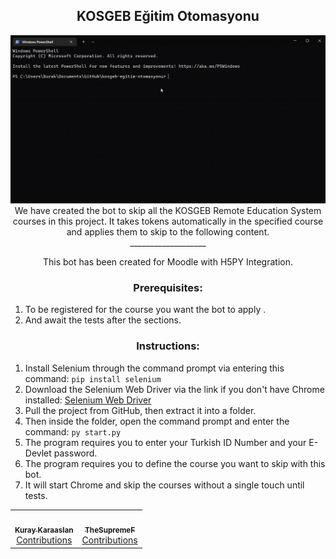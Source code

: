 ## <div align="center">KOSGEB Eğitim Otomasyonu</div>  
  
<img src="images\preview.gif" title="Console window"/>

<div align="center">We have created the bot to skip all the KOSGEB Remote Education System courses in this project. It takes tokens automatically in the specified course and applies them to skip to the following content. </div>  
  

<div align="center">___________________

This bot has been created for Moodle with H5PY Integration.</div>  
  

### <div align="center">Prerequisites:
1. To be registered for the course you want the bot to apply .
2. And await the tests after the sections.

</div>  
  

### <div align="center">Instructions:
1. Install Selenium through the command prompt via entering this command:
```pip install selenium```
2. Download the Selenium Web Driver via the link if you don't have Chrome installed:
[Selenium Web Driver](https://www.selenium.dev/documentation/webdriver/getting_started/install_drivers/)
3. Pull the project from GitHub, then extract it into a folder.
4. Then inside the folder, open the command prompt and enter the command: 
```py start.py```
5. The program requires you to enter your Turkish ID Number and your E-Devlet password.
6. The program requires you to define the course you want to skip with this bot.
7. It will start Chrome and skip the courses without a single touch until tests.
</div>  
  

<div align="center"><table><tr><width="100px">

<td align="center"><a href="https://github.com/kuraykaraaslan"><img src="https://avatars.githubusercontent.com/u/46302824?v=4?s=100" width="100px;" alt=""/><br /><sub><b>Kuray Karaaslan</b></sub></a><br /><a href="https://github.com/kuraykaraaslan/kosgeb-egitim-otomasyonu/commits?author=kuraykaraaslan" =">Contributions</a></td>

<td align="center"><a href="https://github.com/TheSupremeF"><img src="https://avatars.githubusercontent.com/u/70367976?v=4?s=100" width="100px;" alt=""/><br /><sub><b>TheSupremeF</b></sub></a><br /><a href="https://github.com/kuraykaraaslan/kosgeb-egitim-otomasyonu/commits?author=TheSupremeF" =">Contributions</a></td></tr>
</table></div>  

<br />

